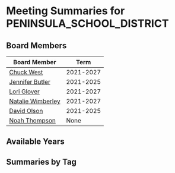 # Meeting Summaries for PENINSULA_SCHOOL_DISTRICT

## Board Members

| Board Member       | Term           |
|--------------------|----------------|
| [Chuck West](board_member_236.md) | 2021-2027 |
| [Jennifer Butler](board_member_237.md) | 2021-2025 |
| [Lori Glover](board_member_238.md) | 2021-2027 |
| [Natalie Wimberley](board_member_239.md) | 2021-2027 |
| [David Olson](board_member_240.md) | 2021-2025 |
| [Noah Thompson](board_member_241.md) | None |

## Available Years

## Summaries by Tag
